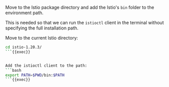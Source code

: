 Move to the Istio package directory and add the Istio's `bin` folder to the environment path. 


This is needed so that we can run the `istioctl` client in the terminal without specifying the full installation path.


Move to the current Istio directory:
```bash
cd istio-1.20.3/ 
```{{exec}}


Add the istioctl client to the path:
```bash
export PATH=$PWD/bin:$PATH
```{{exec}}
